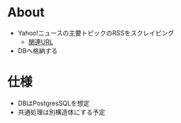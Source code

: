 # About
- Yahoo!ニュースの主要トピックのRSSをスクレイピング
    - [関連URL](https://news.yahoo.co.jp/rss/topics/top-picks.xml)
- DBへ格納する

# 仕様
- DBはPostgresSQLを想定
- 共通処理は別構造体にする予定